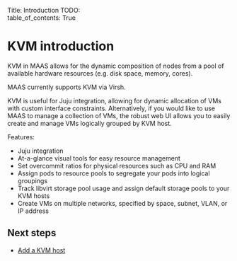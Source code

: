 Title: Introduction
TODO:  
table_of_contents: True

# KVM introduction

KVM in MAAS allows for the dynamic composition of nodes from a pool of available
hardware resources (e.g. disk space, memory, cores).

MAAS currently supports KVM via Virsh.

KVM is useful for Juju integration, allowing for dynamic allocation of VMs with
custom interface constraints.  Alternatively, if you would like to use MAAS to
manage a collection of VMs, the robust web UI allows you to easily create and
manage VMs logically grouped by KVM host.

Features:

- Juju integration
- At-a-glance visual tools for easy resource management
- Set overcommit ratios for physical resources such as CPU and RAM
- Assign pods to resource pools to segregate your pods into logical groupings
- Track libvirt storage pool usage and assign default storage pools to your
  KVM hosts
- Create VMs on multiple networks, specified by space, subnet, VLAN, or IP
  address

## Next steps

- [Add a KVM host][addkvmhost]

<!-- LINKS -->

[addkvmhost]: manage-kvm-add-host.md


